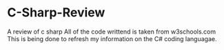 # C-Sharp-Review
A review of c sharp
All of the code writtend is taken from w3schools.com
This is being done to refresh my information on the C# coding languagae.
